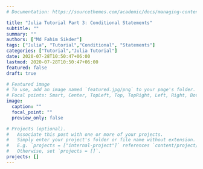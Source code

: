```yaml
---
# Documentation: https://sourcethemes.com/academic/docs/managing-content/

title: "Julia Tutorial Part 3: Conditional Statements"
subtitle: ""
summary: ""
authors: ["Md Fahim Sikder"]
tags: ["Julia", "Tutorial","Conditional", "Statements"]
categories: ["Tutorial","Julia Tutorial"]
date: 2020-07-28T10:50:47+06:00
lastmod: 2020-07-28T10:50:47+06:00
featured: false
draft: true

# Featured image
# To use, add an image named `featured.jpg/png` to your page's folder.
# Focal points: Smart, Center, TopLeft, Top, TopRight, Left, Right, BottomLeft, Bottom, BottomRight.
image:
  caption: ""
  focal_point: ""
  preview_only: false

# Projects (optional).
#   Associate this post with one or more of your projects.
#   Simply enter your project's folder or file name without extension.
#   E.g. `projects = ["internal-project"]` references `content/project/deep-learning/index.md`.
#   Otherwise, set `projects = []`.
projects: []
---
```

